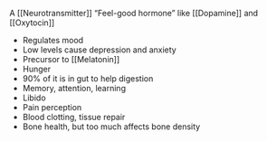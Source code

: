A [[Neurotransmitter]]
“Feel-good hormone” like [[Dopamine]] and [[Oxytocin]]

- Regulates mood
- Low levels cause depression and anxiety
- Precursor to [[Melatonin]]
- Hunger
- 90% of it is in gut to help digestion
- Memory, attention, learning
- Libido
- Pain perception
- Blood clotting, tissue repair
- Bone health, but too much affects bone density